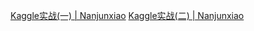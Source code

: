 [Kaggle实战(一) | Nanjunxiao](http://nanjunxiao.github.io/2015/07/30/Kaggle%E5%AE%9E%E6%88%98%E4%B8%80/)
[Kaggle实战(二) | Nanjunxiao](http://nanjunxiao.github.io/2015/07/31/Kaggle%E5%AE%9E%E6%88%98%E4%BA%8C/)
